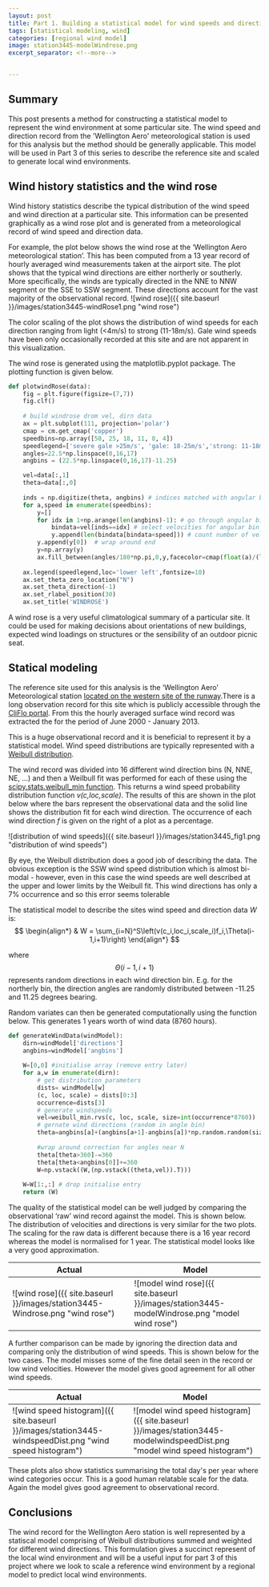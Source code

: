 ```yaml
---
layout: post
title: Part 1. Building a statistical model for wind speeds and directions
tags: [statistical modeling, wind]
categories: [regional wind model]
image: station3445-modelWindrose.png
excerpt_separator: <!--more-->


---
```


## Summary

This post presents a method for constructing a statistical model to represent the wind environment at some particular site. The wind speed and direction record from the 'Wellington Aero' meteorological station is used for this analysis but the method should be generally applicable.<!--more--> This model will be used in Part 3 of this series to describe the reference site and scaled to generate local wind environments.


## Wind history statistics and the wind rose

Wind history statistics describe the typical distribution of the wind speed and wind direction at a particular site. This information can be presented graphically as a wind rose plot and is generated from a meteorological record of wind speed and direction data.

For example, the plot below shows the wind rose at the ‘Wellington Aero meteorological station’. This has been computed from a 13 year record of hourly averaged wind measurements taken at the airport site. The plot shows that the typical wind directions are either northerly or southerly. More specifically, the winds are typically directed in the NNE to NNW segment or the SSE to SSW segment. These directions account for the vast majority of the observational record.
![wind rose]({{ site.baseurl }}/images/station3445-windRose1.png "wind rose")

The color scaling of the plot shows the distribution of wind speeds for each direction ranging from light (<4m/s) to strong (11-18m/s). Gale wind speeds have been only occasionally recorded at this site and are not apparent in this visualization.

The wind rose is generated using the matplotlib.pyplot package. The plotting function is given below.

```python
def plotwindRose(data):
    fig = plt.figure(figsize=(7,7))
    fig.clf()
       
    # build windrose drom vel, dirn data
    ax = plt.subplot(111, projection='polar')
    cmap = cm.get_cmap('copper')
    speedbins=np.array([50, 25, 18, 11, 8, 4])
    speedlegend=['severe gale >25m/s', 'gale: 18-25m/s','strong: 11-18m/s','fresh: 8-11m/s','moderate: 4-8m/s','light: <4m/s']
    angles=22.5*np.linspace(0,16,17)
    angbins = (22.5*np.linspace(0,16,17)-11.25)

    vel=data[:,1]
    theta=data[:,0]
    
    inds = np.digitize(theta, angbins) # indices matched with angular bins
    for a,speed in enumerate(speedbins):
        y=[]
        for idx in 1+np.arange(len(angbins)-1): # go through angular bins
            bindata=vel[inds==idx] # select velocities for angular bin
            y.append(len(bindata[bindata<speed])) # count number of velociies at threshold 
        y.append(y[0])  # wrap around end
        y=np.array(y)
        ax.fill_between(angles/180*np.pi,0,y,facecolor=cmap(float(a)/(len(speedbins)-1)))
        
    ax.legend(speedlegend,loc='lower left',fontsize=10)
    ax.set_theta_zero_location("N")
    ax.set_theta_direction(-1)
    ax.set_rlabel_position(30)
    ax.set_title('WINDROSE')
```

A wind rose is a very useful climatological summary of a particular site. It could be used for making decisions about orientations of new buildings, expected wind loadings on structures or the sensibility of an outdoor picnic seat. 


## Statical modeling

The reference site used for this analysis is the ‘Wellington Aero’ Meteorological station [located on the western site of the runway](https://goo.gl/maps/8AgfPALtLV2wGbDS7).There is a long observation record for this site which is publicly accessible through the [CliFlo portal](https://cliflo.niwa.co.nz/). From this the hourly averaged surface wind record was extracted the for the period of June 2000 - January 2013. 

This is a huge observational record and it is beneficial to represent it by a statistical model. Wind speed distributions are typically represented with a [Weibull distribution](https://en.wikipedia.org/wiki/Weibull_distribution). 

The wind record was divided into 16 different wind direction bins (N, NNE, NE, …) and then a Weilbull fit was performed for each of these using the [scipy.stats.weibull_min function](https://docs.scipy.org/doc/scipy-0.19.1/reference/generated/scipy.stats.weibull_min.html). This returns a wind speed probability distribution function _v(c,loc,scale)_. The results of this are shown in the plot below where the bars represent the observational data and the solid line shows the distribution fit for each wind direction. The occurrence of each wind direction _f_ is given on the right of a plot as a percentage.

![distribution of wind speeds]({{ site.baseurl }}/images/station3445_fig1.png "distribution of wind speeds")

By eye, the Weibull distribution does a good job of describing the data. The obvious exception is the SSW wind speed distribution which is almost bi-modal - however, even in this case the wind speeds are well described at the upper and lower limits by the Weibull fit. This wind directions has only a 7% occurrence and so this error seems tolerable

The statistical model to describe the sites wind speed and direction data _W_ is:
$$
\begin{align*}
  & W = \sum_{i=N}^S\left(v(c_i,loc_i,scale_i)f_i,\Theta(i-1,i+1)\right)
\end{align*}
$$

where $$\Theta(i-1,i+1)$$ represents random directions in each wind direction bin. E.g. for the northerly bin, the direction angles are randomly distributed between -11.25 and 11.25 degrees bearing.

Random variates can then be generated computationally using the function below. This generates 1 years worth of wind data (8760 hours).

```python
def generateWindData(windModel):
    dirn=windModel['directions']
    angbins=windModel['angbins']
    
    W=[0,0] #initialise array (remove entry later)
    for a,w in enumerate(dirn):
        # get distribution parameters
        dists= windModel[w] 
        (c, loc, scale) = dists[0:3]
        occurrence=dists[3]
        # generate windspeeds
        vel=weibull_min.rvs(c, loc, scale, size=int(occurrence*8760))
        # gernate wind directions (random in angle bin)
        theta=angbins[a]+(angbins[a+1]-angbins[a])*np.random.random(size=int(dists[3]*8760))
        
        #wrap around correction for angles near N
        theta[theta>360]-=360
        theta[theta<angbins[0]]+=360
        W=np.vstack((W,(np.vstack((theta,vel)).T)))
    
    W=W[1:,:] # drop initialise entry
    return (W)
```

The quality of the statistical model can be well judged by comparing the observational ‘raw’ wind record against the model. This is shown below. The distribution of velocities and directions is very similar for the two plots. The scaling for the raw data is different because there is a 16 year record whereas the model is normalised for 1 year. The statistical model looks like a very good approximation.

| Actual | Model |
|-------|--------|
|![wind rose]({{ site.baseurl }}/images/station3445-Windrose.png "wind rose")|![model wind rose]({{ site.baseurl }}/images/station3445-modelWindrose.png "model wind rose")|

A further comparison can be made by ignoring the direction data and comparing only the distribution of wind speeds. This is shown below for the two cases. The model misses some of the fine detail seen in the record or low wind velocities. However the model gives good agreement for all other wind speeds.

| Actual | Model |
|-------|--------|
|![wind speed histogram]({{ site.baseurl }}/images/station3445-windspeedDist.png "wind speed histogram")|![model wind speed histogram]({{ site.baseurl }}/images/station3445-modelwindspeedDist.png "model wind speed histogram")|

These plots also show statistics summarising the total day's per year where wind categories occur. This is a good human relatable scale for the data. Again the model gives good agreement to observational record.

## Conclusions

The wind record for the Wellington Aero station is well represented by a statiscal model comprising of Weibull distributions summed and weighted for different wind directions. This formulation gives a succinct represent of the local wind environment and will be a useful input for part 3 of this project where we look to scale a reference wind environment by a regional model to predict local wind environments.